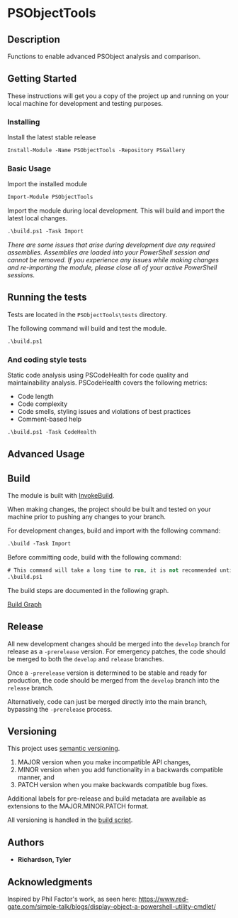 # PSObjectTools

## Description

Functions to enable advanced PSObject analysis and comparison.

## Getting Started

These instructions will get you a copy of the project up and running on your local machine for development and testing purposes.

### Installing

Install the latest stable release

```ps
Install-Module -Name PSObjectTools -Repository PSGallery
```

### Basic Usage

Import the installed module

```ps
Import-Module PSObjectTools
```

Import the module during local development. This will build and import the latest local changes.

```ps
.\build.ps1 -Task Import
```

*There are some issues that arise during development due any required assemblies. Assemblies are loaded into your PowerShell session and cannot be removed. If you experience any issues while making changes and re-importing the module, please close all of your active PowerShell sessions.*

## Running the tests

Tests are located in the `PSObjectTools\tests` directory.

The following command will build and test the module.

```ps
.\build.ps1
```

### And coding style tests

Static code analysis using PSCodeHealth for code quality and maintainability analysis. PSCodeHealth covers the following metrics:

- Code length
- Code complexity
- Code smells, styling issues and violations of best practices
- Comment-based help

```ps
.\build.ps1 -Task CodeHealth
```

## Advanced Usage



## Build

The module is built with [InvokeBuild](https://github.com/nightroman/Invoke-Build).

When making changes, the project should be built and tested on your machine prior to pushing any changes to your branch.

For development changes, build and import with the following command:

```ps
.\build -Task Import
```

Before committing code, build with the following command:

```ps
# This command will take a long time to run, it is not recommended until code is ready to be committed!
.\build.ps1
```

The build steps are documented in the following graph.

[Build Graph](./docs/BuildGraph.html)

## Release

All new development changes should be merged into the `develop` branch for release as a `-prerelease` version. For emergency patches, the code should be merged to both the `develop` and `release` branches.

Once a `-prerelease` version is determined to be stable and ready for production, the code should be merged from the `develop` branch into the `release` branch.

Alternatively, code can just be merged directly into the main branch, bypassing the `-prerelease` process.

## Versioning

This project uses [semantic versioning](https://semver.org/).

1. MAJOR version when you make incompatible API changes,
2. MINOR version when you add functionality in a backwards compatible manner, and
3. PATCH version when you make backwards compatible bug fixes.

Additional labels for pre-release and build metadata are available as extensions to the MAJOR.MINOR.PATCH format.

All versioning is handled in the [build script](module.build.ps1).

## Authors

- **Richardson, Tyler**

## Acknowledgments

Inspired by Phil Factor's work, as seen here: https://www.red-gate.com/simple-talk/blogs/display-object-a-powershell-utility-cmdlet/
